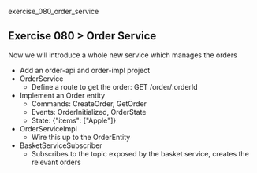 exercise_080_order_service

## Exercise 080 > Order Service

Now we will introduce a whole new service which manages the orders

* Add an order-api and order-impl project
* OrderService
  * Define a route to get the order: GET /order/:orderId
* Implement an Order entity
  * Commands: CreateOrder, GetOrder
  * Events: OrderInitialized, OrderState
  * State: {"items": ["Apple"]}
* OrderServiceImpl
  * Wire this up to the OrderEntity
* BasketServiceSubscriber
  * Subscribes to the topic exposed by the basket service, creates the relevant orders
 
